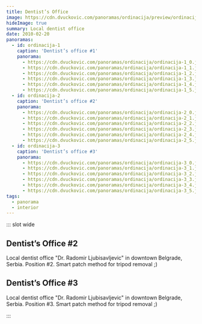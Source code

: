 ```yaml
---
title: Dentist’s Office
image: https://cdn.dvuckovic.com/panoramas/ordinacija/preview/ordinacija-1.jpg
hideImage: true
summary: Local dentist office
date: 2010-02-20
panoramas:
  - id: ordinacija-1
    caption: 'Dentist’s office #1'
    panorama:
      - https://cdn.dvuckovic.com/panoramas/ordinacija/ordinacija-1_0.jpg
      - https://cdn.dvuckovic.com/panoramas/ordinacija/ordinacija-1_1.jpg
      - https://cdn.dvuckovic.com/panoramas/ordinacija/ordinacija-1_2.jpg
      - https://cdn.dvuckovic.com/panoramas/ordinacija/ordinacija-1_3.jpg
      - https://cdn.dvuckovic.com/panoramas/ordinacija/ordinacija-1_4.jpg
      - https://cdn.dvuckovic.com/panoramas/ordinacija/ordinacija-1_5.jpg
  - id: ordinacija-2
    caption: 'Dentist’s office #2'
    panorama:
      - https://cdn.dvuckovic.com/panoramas/ordinacija/ordinacija-2_0.jpg
      - https://cdn.dvuckovic.com/panoramas/ordinacija/ordinacija-2_1.jpg
      - https://cdn.dvuckovic.com/panoramas/ordinacija/ordinacija-2_2.jpg
      - https://cdn.dvuckovic.com/panoramas/ordinacija/ordinacija-2_3.jpg
      - https://cdn.dvuckovic.com/panoramas/ordinacija/ordinacija-2_4.jpg
      - https://cdn.dvuckovic.com/panoramas/ordinacija/ordinacija-2_5.jpg
  - id: ordinacija-3
    caption: 'Dentist’s office #3'
    panorama:
      - https://cdn.dvuckovic.com/panoramas/ordinacija/ordinacija-3_0.jpg
      - https://cdn.dvuckovic.com/panoramas/ordinacija/ordinacija-3_1.jpg
      - https://cdn.dvuckovic.com/panoramas/ordinacija/ordinacija-3_2.jpg
      - https://cdn.dvuckovic.com/panoramas/ordinacija/ordinacija-3_3.jpg
      - https://cdn.dvuckovic.com/panoramas/ordinacija/ordinacija-3_4.jpg
      - https://cdn.dvuckovic.com/panoramas/ordinacija/ordinacija-3_5.jpg
tags:
  - panorama
  - interior
---
```


::: slot wide

<PhotoSphere id="ordinacija-1" />

## Dentist’s Office #2

Local dentist office "Dr. Radomir Ljubisavljevic" in downtown Belgrade, Serbia. Position #2. Smart patch method for tripod removal ;)

<PhotoSphere id="ordinacija-2" />

## Dentist’s Office #3

Local dentist office "Dr. Radomir Ljubisavljevic" in downtown Belgrade, Serbia. Position #3. Smart patch method for tripod removal ;)

<PhotoSphere id="ordinacija-3" />

:::
